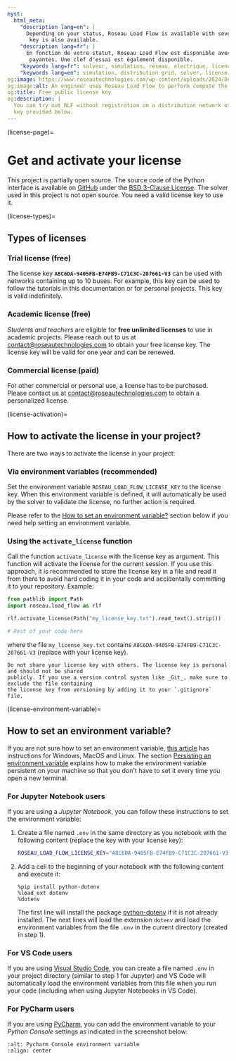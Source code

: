 ```yaml
---
myst:
  html_meta:
    "description lang=en": |
      Depending on your status, Roseau Load Flow is available with several types of free or paid licenses. A trial
       key is also available.
    "description lang=fr": |
      En fonction de votre statut, Roseau Load Flow est disponible avec plusieurs types de licences gratuites ou
       payantes. Une clef d'essai est également disponible.
    "keywords lang=fr": solveur, simulation, réseau, électrique, licence, open-source, gratuit, essai
    "keywords lang=en": simulation, distribution grid, solver, license, open-source, free, test
og:image: https://www.roseautechnologies.com/wp-content/uploads/2024/04/DSCF0265-scaled.webp
og:image:alt: An engineer uses Roseau Load Flow to perform compute the electric state of a MV/LV transformer
og:title: Free public license key
og:description: |
  You can try out RLF without registration on a distribution network of up to ten nodes by using the public license
  key provided below.
---
```


(license-page)=

# Get and activate your license

This project is partially open source. The source code of the Python interface is available on
[GitHub](https://github.com/RoseauTechnologies/Roseau_Load_Flow) under the
[BSD 3-Clause License](https://github.com/RoseauTechnologies/Roseau_Load_Flow/blob/main/LICENSE.md).
The solver used in this project is not open source. You need a valid license key to use it.

(license-types)=

## Types of licenses

### Trial license (free)

The license key **`A8C6DA-9405FB-E74FB9-C71C3C-207661-V3`** can be used with networks containing up
to 10 buses. For example, this key can be used to follow the tutorials in this documentation or for
personal projects. This key is valid indefinitely.

### Academic license (free)

_Students and teachers_ are eligible for **free unlimited licenses** to use in academic projects.
Please reach out to us at [contact@roseautechnologies.com](mailto:contact@roseautechnologies.com) to
obtain your free license key. The license key will be valid for one year and can be renewed.

### Commercial license (paid)

For other commercial or personal use, a license has to be purchased. Please contact us at
[contact@roseautechnologies.com](mailto:contact@roseautechnologies.com) to obtain a personalized
license.

(license-activation)=

## How to activate the license in your project?

There are two ways to activate the license in your project:

### Via environment variables (recommended)

Set the environment variable `ROSEAU_LOAD_FLOW_LICENSE_KEY` to the license key. When this environment
variable is defined, it will automatically be used by the solver to validate the license, no further
action is required.

Please refer to the [How to set an environment variable?](license-environment-variable) section below
if you need help setting an environment variable.

### Using the `activate_license` function

Call the function `activate_license` with the license key as argument. This function will activate
the license for the current session. If you use this approach, it is recommended to store the
license key in a file and read it from there to avoid hard coding it in your code and accidentally
committing it to your repository. Example:

```python
from pathlib import Path
import roseau.load_flow as rlf

rlf.activate_license(Path("my_license_key.txt").read_text().strip())

# Rest of your code here
```

where the file `my_license_key.txt` contains `A8C6DA-9405FB-E74FB9-C71C3C-207661-V3` (replace
with your license key).

```{important}
Do not share your license key with others. The license key is personal and should not be shared
publicly. If you use a version control system like _Git_, make sure to exclude the file containing
the license key from versioning by adding it to your `.gitignore` file.
```

(license-environment-variable)=

## How to set an environment variable?

If you are not sure how to set an environment variable, [this article](https://www.bitecode.dev/p/environment-variables-for-beginners)
has instructions for Windows, MacOS and Linux. The section [Persisting an environment variable](https://www.bitecode.dev/i/121864947/persisting-an-environment-variable)
explains how to make the environment variable persistent on your machine so that you don't have to
set it every time you open a new terminal.

### For Jupyter Notebook users

If you are using a _Jupyter Notebook_, you can follow these instructions to set the environment
variable:

1. Create a file named `.env` in the same directory as you notebook with the following content
   (replace the key with your license key):
   ```bash
   ROSEAU_LOAD_FLOW_LICENSE_KEY="A8C6DA-9405FB-E74FB9-C71C3C-207661-V3"
   ```
2. Add a cell to the beginning of your notebook with the following content and execute it:
   ```ipython3
   %pip install python-dotenv
   %load_ext dotenv
   %dotenv
   ```
   The first line will install the package [python-dotenv](https://pypi.org/project/python-dotenv/)
   if it is not already installed. The next lines will load the extension `dotenv` and load the
   environment variables from the file `.env` in the current directory (created in step 1).

### For VS Code users

If you are using [Visual Studio Code](https://code.visualstudio.com/), you can create a file named
`.env` in your project directory (similar to step 1 for Jupyter) and VS Code will automatically
load the environment variables from this file when you run your code (including when using Jupyter
Notebooks in VS Code).

### For PyCharm users

If you are using [PyCharm](https://www.jetbrains.com/pycharm/), you can add the environment variable
to your _Python Console_ settings as indicated in the screenshot below:

```{image} /_static/2024_01_12_Pycharm_Console_Environment_Variable.png
:alt: Pycharm Console environment variable
:align: center
```
